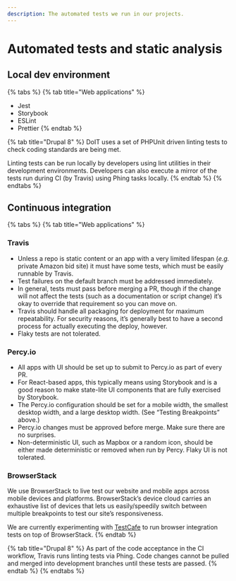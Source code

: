 ```yaml
---
description: The automated tests we run in our projects.
---
```


# Automated tests and static analysis

## Local dev environment

{% tabs %}
{% tab title="Web applications" %}
* Jest
* Storybook
* ESLint
* Prettier
{% endtab %}

{% tab title="Drupal 8" %}
DoIT uses a set of PHPUnit driven linting tests to check coding standards are being met.

Linting tests can be run locally by developers using lint utilities in their development environments. Developers can also execute a mirror of the tests run during CI \(by Travis\) using Phing tasks locally.
{% endtab %}
{% endtabs %}

## Continuous integration

{% tabs %}
{% tab title="Web applications" %}
### Travis

* Unless a repo is static content or an app with a very limited lifespan \(_e.g._ private Amazon bid site\) it must have some tests, which must be easily runnable by Travis.
* Test failures on the default branch must be addressed immediately.
* In general, tests must pass before merging a PR, though if the change will not affect the tests \(such as a documentation or script change\) it’s okay to override that requirement so you can move on.
* Travis should handle all packaging for deployment for maximum repeatability. For security reasons, it’s generally best to have a second process for actually executing the deploy, however.
* Flaky tests are not tolerated.

### Percy.io

* All apps with UI should be set up to submit to Percy.io as part of every PR.
* For React-based apps, this typically means using Storybook and is a good reason to make state-lite UI components that are fully exercised by Storybook.
* The Percy.io configuration should be set for a mobile width, the smallest desktop width, and a large desktop width. \(See “Testing Breakpoints” above.\)
* Percy.io changes must be approved before merge. Make sure there are no surprises.
* Non-deterministic UI, such as Mapbox or a random icon, should be either made deterministic or removed when run by Percy. Flaky UI is not tolerated.

### BrowserStack

We use BrowserStack to live test our website and mobile apps across mobile devices and platforms. BrowserStack’s device cloud carries an exhaustive list of devices that lets us easily/speedily switch between multiple breakpoints to test our site’s responsiveness.

We are currently experimenting with [TestCafe](https://testcafe.devexpress.com/) to run browser integration tests on top of BrowserStack.
{% endtab %}

{% tab title="Drupal 8" %}
As part of the code acceptance in the CI workflow, Travis runs linting tests via Phing. Code changes cannot be pulled and merged into development branches until these tests are passed.
{% endtab %}
{% endtabs %}

